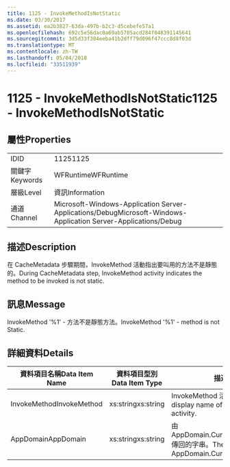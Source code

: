 ```yaml
---
title: 1125 - InvokeMethodIsNotStatic
ms.date: 03/30/2017
ms.assetid: ea2b3827-63da-497b-b2c3-d5cebefe57a1
ms.openlocfilehash: 692c5e56dac0a69ab5705acd284f048391145641
ms.sourcegitcommit: 3d5d33f384eeba41b2dff79d096f47ccc8d8f03d
ms.translationtype: MT
ms.contentlocale: zh-TW
ms.lasthandoff: 05/04/2018
ms.locfileid: "33511939"
---
```

# <a name="1125---invokemethodisnotstatic"></a><span data-ttu-id="9365c-102">1125 - InvokeMethodIsNotStatic</span><span class="sxs-lookup"><span data-stu-id="9365c-102">1125 - InvokeMethodIsNotStatic</span></span>
## <a name="properties"></a><span data-ttu-id="9365c-103">屬性</span><span class="sxs-lookup"><span data-stu-id="9365c-103">Properties</span></span>  
  
|||  
|-|-|  
|<span data-ttu-id="9365c-104">ID</span><span class="sxs-lookup"><span data-stu-id="9365c-104">ID</span></span>|<span data-ttu-id="9365c-105">1125</span><span class="sxs-lookup"><span data-stu-id="9365c-105">1125</span></span>|  
|<span data-ttu-id="9365c-106">關鍵字</span><span class="sxs-lookup"><span data-stu-id="9365c-106">Keywords</span></span>|<span data-ttu-id="9365c-107">WFRuntime</span><span class="sxs-lookup"><span data-stu-id="9365c-107">WFRuntime</span></span>|  
|<span data-ttu-id="9365c-108">層級</span><span class="sxs-lookup"><span data-stu-id="9365c-108">Level</span></span>|<span data-ttu-id="9365c-109">資訊</span><span class="sxs-lookup"><span data-stu-id="9365c-109">Information</span></span>|  
|<span data-ttu-id="9365c-110">通道</span><span class="sxs-lookup"><span data-stu-id="9365c-110">Channel</span></span>|<span data-ttu-id="9365c-111">Microsoft-Windows-Application Server-Applications/Debug</span><span class="sxs-lookup"><span data-stu-id="9365c-111">Microsoft-Windows-Application Server-Applications/Debug</span></span>|  
  
## <a name="description"></a><span data-ttu-id="9365c-112">描述</span><span class="sxs-lookup"><span data-stu-id="9365c-112">Description</span></span>  
 <span data-ttu-id="9365c-113">在 CacheMetadata 步驟期間，InvokeMethod 活動指出要叫用的方法不是靜態的。</span><span class="sxs-lookup"><span data-stu-id="9365c-113">During CacheMetadata step, InvokeMethod activity indicates the method to be invoked is not static.</span></span>  
  
## <a name="message"></a><span data-ttu-id="9365c-114">訊息</span><span class="sxs-lookup"><span data-stu-id="9365c-114">Message</span></span>  
 <span data-ttu-id="9365c-115">InvokeMethod '%1' - 方法不是靜態方法。</span><span class="sxs-lookup"><span data-stu-id="9365c-115">InvokeMethod '%1' - method is not Static.</span></span>  
  
## <a name="details"></a><span data-ttu-id="9365c-116">詳細資料</span><span class="sxs-lookup"><span data-stu-id="9365c-116">Details</span></span>  
  
|<span data-ttu-id="9365c-117">資料項目名稱</span><span class="sxs-lookup"><span data-stu-id="9365c-117">Data Item Name</span></span>|<span data-ttu-id="9365c-118">資料項目型別</span><span class="sxs-lookup"><span data-stu-id="9365c-118">Data Item Type</span></span>|<span data-ttu-id="9365c-119">描述</span><span class="sxs-lookup"><span data-stu-id="9365c-119">Description</span></span>|  
|--------------------|--------------------|-----------------|  
|<span data-ttu-id="9365c-120">InvokeMethod</span><span class="sxs-lookup"><span data-stu-id="9365c-120">InvokeMethod</span></span>|<span data-ttu-id="9365c-121">xs:string</span><span class="sxs-lookup"><span data-stu-id="9365c-121">xs:string</span></span>|<span data-ttu-id="9365c-122">InvokeMethod 活動的顯示名稱。</span><span class="sxs-lookup"><span data-stu-id="9365c-122">The display name of the InvokeMethod activity.</span></span>|  
|<span data-ttu-id="9365c-123">AppDomain</span><span class="sxs-lookup"><span data-stu-id="9365c-123">AppDomain</span></span>|<span data-ttu-id="9365c-124">xs:string</span><span class="sxs-lookup"><span data-stu-id="9365c-124">xs:string</span></span>|<span data-ttu-id="9365c-125">由 AppDomain.CurrentDomain.FriendlyName 傳回的字串。</span><span class="sxs-lookup"><span data-stu-id="9365c-125">The string returned by AppDomain.CurrentDomain.FriendlyName.</span></span>|
